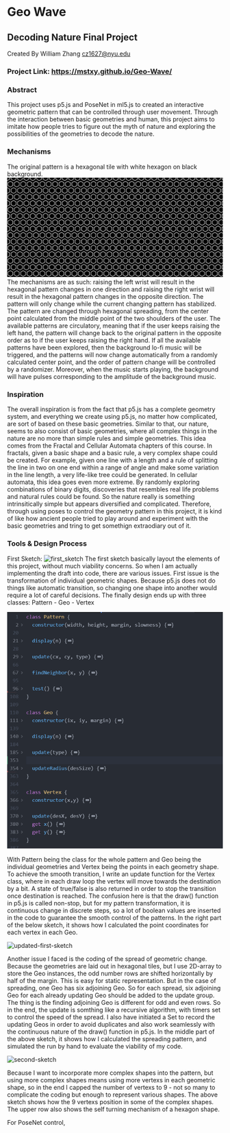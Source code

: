 # Geo Wave
## Decoding Nature Final Project
Created By William Zhang [cz1627@nyu.edu](cz1627@nyu.edu)

### Project Link: https://mstxy.github.io/Geo-Wave/

### Abstract 
This project uses p5.js and PoseNet in ml5.js to created an interactive geometric pattern that can be controlled through user movement. Through the interaction between basic geometries and human, this project aims to imitate how people tries to figure out the myth of nature and exploring the possibilities of the geometries to decode the nature. 

### Mechanisms
The original pattern is a hexagonal tile with white hexagon on black background. 
![pattern_0](doc/pattern_0.png)
The mechanisms are as such: raising the left wrist will result in the hexagonal pattern changes in one direction and raising the right wrist will result in the hexagonal pattern changes in the opposite direction. The pattern will only change while the current changing pattern has stabilized. The pattern are changed through hexagonal spreading, from the center point calculated from the middle point of the two shoulders of the user. The available patterns are circulatory, meaning that if the user keeps raising the left hand, the pattern will change back to the original pattern in the opposite order as to if the user keeps raising the right hand. If all the available patterns have been explored, then the background lo-fi music will be triggered, and the patterns will now change automatically from a randomly calculated center point, and the order of pattern change will be controlled by a randomizer. Moreover, when the music starts playing, the background will have pulses corresponding to the amplitude of the background music.

### Inspiration
The overall inspiration is from the fact that p5.js has a complete geometry system, and everything we create using p5.js, no matter how complicated, are sort of based on these basic geometries. Similar to that, our nature, seems to also consist of basic geometries, where all complex things in the nature are no more than simple rules and simple geometries. This idea comes from the Fractal and Cellular Automata chapters of this course. In fractals, given a basic shape and a basic rule, a very complex shape could be created. For example, given one line with a length and a rule of splitting the line in two on one end within a range of angle and make some variation in the line length, a very life-like tree could be generated. In cellular automata, this idea goes even more extreme. By randomly exploring combinations of binary digits, discoveries that resembles real life problems and natural rules could be found. So the nature really is something intrinsitically simple but appears diversified and complicated. Therefore, through using poses to control the geometry pattern in this project, it is kind of like how ancient people tried to play around and experiment with the basic geometries and tring to get somethign extraodiary out of it.

### Tools & Design Process
First Sketch: 
![first_sketch](doc/draft.jpg)
The first sketch basically layout the elements of this project, without much viability concerns. So when I am actually implementing the draft into code, there are various issues. First issue is the transformation of individual geometric shapes. Because p5.js does not do things like automatic transition, so changing one shape into another would require a lot of careful decisions. The finally design ends up with three classes: Pattern - Geo - Vertex

![pattern_code](doc/pattern_code.png)

With Pattern being the class for the whole pattern and Geo being the individual geometries and Vertex being the points in each geometry shape. To achieve the smooth transition, I write an update function for the Vertex class, where in each draw loop the vertex will move towards the destination by a bit. A state of true/false is also returned in order to stop the transition once destination is reached. The confusion here is that the draw() function in p5.js is called non-stop, but for my pattern transformation, it is continuous change in discrete steps, so a lot of boolean values are inserted in the code to guarantee the smooth control of the patterns. In the right part of the below sketch, it shows how I calculated the point coordinates for each vertex in each Geo.

![updated-first-sketch](doc/sketch_1.jpg)

Another issue I faced is the coding of the spread of geometric change. Because the geometries are laid out in hexagonal tiles, but I use 2D-array to store the Geo instances, the odd number rows are shifted horizontally by half of the margin. This is easy for static representation. But in the case of spreading, one Geo has six adjoining Geo. So for each spread, six adjoining Geo for each already updating Geo should be added to the update group. The thing is the finding adjoining Geo is different for odd and even rows. So in the end, the update is somthing like a recursive algorithm, with timers set to control the speed of the spread. I also have initiated a Set to record the updating Geos in order to avoid duplicates and also work seamlessly with the continuous nature of the draw() function in p5.js. In the middle part of the above sketch, it shows how I calculated the spreading pattern, and simulated the run by hand to evaluate the viability of my code.

![second-sketch](doc/sketch_2.jpg)

Because I want to incorporate more complex shapes into the pattern, but using more complex shapes means using more vertexs in each geometric shape, so in the end I capped the number of vertexs to 9 - not so many to complicate the coding but enough to represent various shapes. The above sketch shows how the 9 vertexs position in some of the complex shapes. The upper row also shows the self turning mechanism of a hexagon shape.

For PoseNet control, 
